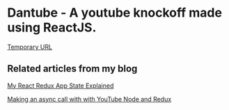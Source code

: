 # Dantube - A youtube knockoff made using ReactJS.

[Temporary URL](/btlquiz.s3-website-us-east-1.amazonaws.com/)

## Related articles from my blog
[My React Redux App State Explained](http://danielmiller.blog/my-react-redux-app-state-explained/)

[Making an async call with with YouTube Node and Redux](http://danielmiller.blog/making-an-async-call-with-youtube-node-and-redux/)



